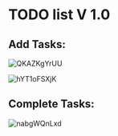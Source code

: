 # TODO list V 1.0

## Add Tasks:

![QKAZKgYrUU](https://user-images.githubusercontent.com/53901928/174803196-e703bdd2-1f2f-455f-bc41-4273c8db3778.png)

![hYT1oFSXjK](https://user-images.githubusercontent.com/53901928/174803835-65dee8cf-84d1-4d2e-827d-aff39ea5c96c.png)


## Complete Tasks:

![nabgWQnLxd](https://user-images.githubusercontent.com/53901928/174804111-35a2d184-e587-4b77-ad18-fc078144b526.png)
